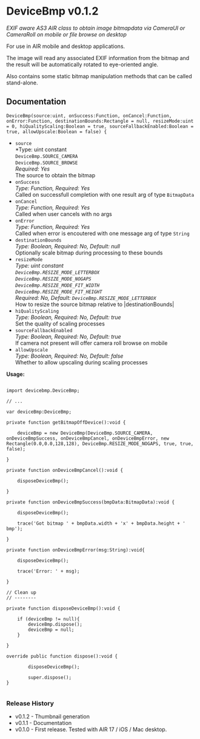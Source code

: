 # DeviceBmp v0.1.2

*EXIF aware AS3 AIR class to obtain image bitmapdata via CameraUI or CameraRoll on mobile 
or file browse on desktop*

For use in AIR mobile and desktop applications.

The image will read any associated EXIF information from the bitmap and the result will be 
automatically rotated to eye-oriented angle.

Also contains some static bitmap manipulation methods that can be called stand-alone.

Documentation
-------------

```as3
DeviceBmp(source:uint, onSuccess:Function, onCancel:Function, onError:Function, destinationBounds:Rectangle = null, resizeMode:uint = 0, hiQualityScaling:Boolean = true, sourceFallbackEnabled:Boolean = true, allowUpscale:Boolean = false) {
```		

- `source`  
  *Type: uint constant  
  `DeviceBmp.SOURCE_CAMERA`  
  `DeviceBmp.SOURCE_BROWSE`  
  *Required: Yes*  
  The source to obtain the bitmap		
- `onSuccess`    
  *Type: Function, Required: Yes*  
  Called on successfull completion with one result arg of type `BitmapData`		
- `onCancel`    
  *Type: Function, Required: Yes*  
  Called when user cancels with no args		
- `onError`  
  *Type: Function, Required: Yes*  
  Called when error is encoutered with one message arg of type `String`		
- `destinationBounds`  
  *Type: Boolean, Required: No, Default: null*  
  Optionally scale bitmap during processing to these bounds		
- `resizeMode`  
  *Type: uint constant  
  `DeviceBmp.RESIZE_MODE_LETTERBOX`  
  `DeviceBmp.RESIZE_MODE_NOGAPS`  
  `DeviceBmp.RESIZE_MODE_FIT_WIDTH`  
  `DeviceBmp.RESIZE_MODE_FIT_HEIGHT`*  
  *Required: No, Default: `DeviceBmp.RESIZE_MODE_LETTERBOX`*  
  How to resize the source bitmap relative to |destinationBounds|			
- `hiQualityScaling`  
  *Type: Boolean, Required: No, Default: true*  
  Set the quality of scaling processes		
- `sourceFallbackEnabled`  
  *Type: Boolean, Required: No, Default: true*  
  If camera not present will offer camera roll browse on mobile		
- `allowUpscale`  
  *Type: Boolean, Required: No, Default: false*  
  Whether to allow upscaling during scaling processes	
  
**Usage:**

```as3  

import devicebmp.DeviceBmp;

// ...

var deviceBmp:DeviceBmp;

private function getBitmapOffDevice():void {

	deviceBmp = new DeviceBmp(DeviceBmp.SOURCE_CAMERA, onDeviceBmpSuccess, onDeviceBmpCancel, onDeviceBmpError, new Rectangle(0.0,0.0,128,128), DeviceBmp.RESIZE_MODE_NOGAPS, true, true, false);
	
}

private function onDeviceBmpCancel():void {
	
	disposeDeviceBmp();
	
}

private function onDeviceBmpSuccess(bmpData:BitmapData):void {
	
	disposeDeviceBmp();
	
	trace('Got bitmap ' + bmpData.width + 'x' + bmpData.height + ' bmp');
	
}

private function onDeviceBmpError(msg:String):void{

	disposeDeviceBmp();
	
	trace('Error: ' + msg);

}

// Clean up
// --------

private function disposeDeviceBmp():void {

	if (deviceBmp != null){
		deviceBmp.dispose();
		deviceBmp = null;
	}
	
}

override public function dispose():void {
		
		disposeDeviceBmp();
		
		super.dispose();
}
	
```

### Release History ###

- v0.1.2 - Thumbnail generation
- v0.1.1 - Documentation
- v0.1.0 - First release. Tested with AIR 17 / iOS / Mac desktop.